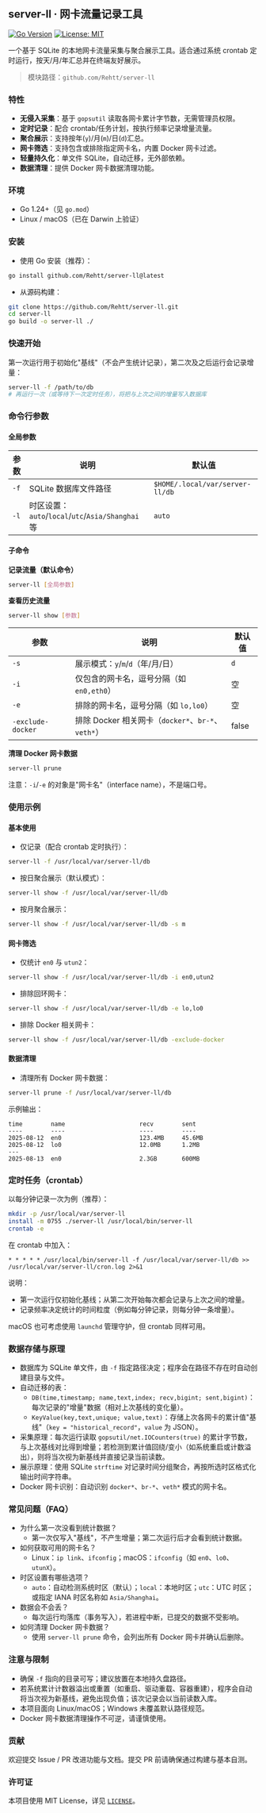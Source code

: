 ## server-ll · 网卡流量记录工具

[![Go Version](https://img.shields.io/badge/go-1.24%2B-00ADD8?logo=go)](https://go.dev/) [![License: MIT](https://img.shields.io/badge/License-MIT-green.svg)](./LICENSE)

一个基于 SQLite 的本地网卡流量采集与聚合展示工具。适合通过系统 crontab 定时运行，按天/月/年汇总并在终端友好展示。

> 模块路径：`github.com/Rehtt/server-ll`

### 特性
- **无侵入采集**：基于 `gopsutil` 读取各网卡累计字节数，无需管理员权限。
- **定时记录**：配合 crontab/任务计划，按执行频率记录增量流量。
- **聚合展示**：支持按年(`y`)/月(`m`)/日(`d`)汇总。
- **网卡筛选**：支持包含或排除指定网卡名，内置 Docker 网卡过滤。
- **轻量持久化**：单文件 SQLite，自动迁移，无外部依赖。
- **数据清理**：提供 Docker 网卡数据清理功能。

### 环境
- Go 1.24+（见 `go.mod`）
- Linux / macOS（已在 Darwin 上验证）

### 安装
- 使用 Go 安装（推荐）：
```bash
go install github.com/Rehtt/server-ll@latest
```

- 从源码构建：
```bash
git clone https://github.com/Rehtt/server-ll.git
cd server-ll
go build -o server-ll ./
```

### 快速开始
第一次运行用于初始化"基线"（不会产生统计记录），第二次及之后运行会记录增量：
```bash
server-ll -f /path/to/db
# 再运行一次（或等待下一次定时任务），将把与上次之间的增量写入数据库
```

### 命令行参数

#### 全局参数
| 参数 | 说明 | 默认值 |
| --- | --- | --- |
| `-f` | SQLite 数据库文件路径 | `$HOME/.local/var/server-ll/db` |
| `-l` | 时区设置：`auto`/`local`/`utc`/`Asia/Shanghai` 等 | `auto` |

#### 子命令

**记录流量（默认命令）**
```bash
server-ll [全局参数]
```

**查看历史流量**
```bash
server-ll show [参数]
```

| 参数 | 说明 | 默认值 |
| --- | --- | --- |
| `-s` | 展示模式：`y`/`m`/`d`（年/月/日） | `d` |
| `-i` | 仅包含的网卡名，逗号分隔（如 `en0,eth0`） | 空 |
| `-e` | 排除的网卡名，逗号分隔（如 `lo,lo0`） | 空 |
| `-exclude-docker` | 排除 Docker 相关网卡（`docker*`、`br-*`、`veth*`） | false |

**清理 Docker 网卡数据**
```bash
server-ll prune
```

注意：`-i`/`-e` 的对象是"网卡名"（interface name），不是端口号。

### 使用示例

#### 基本使用
- 仅记录（配合 crontab 定时执行）：
```bash
server-ll -f /usr/local/var/server-ll/db
```

- 按日聚合展示（默认模式）：
```bash
server-ll show -f /usr/local/var/server-ll/db
```

- 按月聚合展示：
```bash
server-ll show -f /usr/local/var/server-ll/db -s m
```

#### 网卡筛选
- 仅统计 `en0` 与 `utun2`：
```bash
server-ll show -f /usr/local/var/server-ll/db -i en0,utun2
```

- 排除回环网卡：
```bash
server-ll show -f /usr/local/var/server-ll/db -e lo,lo0
```

- 排除 Docker 相关网卡：
```bash
server-ll show -f /usr/local/var/server-ll/db -exclude-docker
```

#### 数据清理
- 清理所有 Docker 网卡数据：
```bash
server-ll prune -f /usr/local/var/server-ll/db
```

示例输出：
```text
time        name                     recv        sent
----        ----                     ----        ----
2025-08-12  en0                      123.4MB     45.6MB
2025-08-12  lo0                      12.0MB      1.2MB
---
2025-08-13  en0                      2.3GB       600MB
```

### 定时任务（crontab）
以每分钟记录一次为例（推荐）：
```bash
mkdir -p /usr/local/var/server-ll
install -m 0755 ./server-ll /usr/local/bin/server-ll
crontab -e
```

在 crontab 中加入：
```cron
* * * * * /usr/local/bin/server-ll -f /usr/local/var/server-ll/db >> /usr/local/var/server-ll/cron.log 2>&1
```

说明：
- 第一次运行仅初始化基线；从第二次开始每次都会记录与上次之间的增量。
- 记录频率决定统计的时间粒度（例如每分钟记录，则每分钟一条增量）。

macOS 也可考虑使用 `launchd` 管理守护，但 crontab 同样可用。

### 数据存储与原理
- 数据库为 SQLite 单文件，由 `-f` 指定路径决定；程序会在路径不存在时自动创建目录与文件。
- 自动迁移的表：
  - `DB(time,timestamp; name,text,index; recv,bigint; sent,bigint)`：每次记录的"增量"数据（相对上次基线的变化量）。
  - `KeyValue(key,text,unique; value,text)`：存储上次各网卡的累计值"基线"（`key = "historical_record"`，`value` 为 JSON）。
- 采集原理：每次运行读取 `gopsutil/net.IOCounters(true)` 的累计字节数，与上次基线对比得到增量；若检测到累计值回绕/变小（如系统重启或计数溢出），则将当次视为新基线并直接记录当前读数。
- 展示原理：使用 SQLite `strftime` 对记录时间分组聚合，再按所选时区格式化输出时间字符串。
- Docker 网卡识别：自动识别 `docker*`、`br-*`、`veth*` 模式的网卡名。

### 常见问题（FAQ）
- 为什么第一次没看到统计数据？
  - 第一次仅写入"基线"，不产生增量；第二次运行后才会看到统计数据。
- 如何获取可用的网卡名？
  - Linux：`ip link`、`ifconfig`；macOS：`ifconfig`（如 `en0`、`lo0`、`utunX`）。
- 时区设置有哪些选项？
  - `auto`：自动检测系统时区（默认）；`local`：本地时区；`utc`：UTC 时区；或指定 IANA 时区名称如 `Asia/Shanghai`。
- 数据会不会丢？
  - 每次运行均落库（事务写入），若进程中断，已提交的数据不受影响。
- 如何清理 Docker 网卡数据？
  - 使用 `server-ll prune` 命令，会列出所有 Docker 网卡并确认后删除。

### 注意与限制
- 确保 `-f` 指向的目录可写；建议放置在本地持久盘路径。
- 若系统累计计数器溢出或重置（如重启、驱动重载、容器重建），程序会自动将当次视为新基线，避免出现负值；该次记录会以当前读数入库。
- 本项目面向 Linux/macOS；Windows 未覆盖默认路径规范。
- Docker 网卡数据清理操作不可逆，请谨慎使用。

### 贡献
欢迎提交 Issue / PR 改进功能与文档。提交 PR 前请确保通过构建与基本自测。

### 许可证
本项目使用 MIT License，详见 [`LICENSE`](./LICENSE)。



